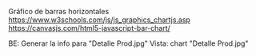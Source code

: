 Gráfico de barras horizontales
	https://www.w3schools.com/js/js_graphics_chartjs.asp
	https://canvasjs.com/html5-javascript-bar-chart/

BE: Generar la info para "Detalle Prod.jpg"
Vista: chart "Detalle Prod.jpg"